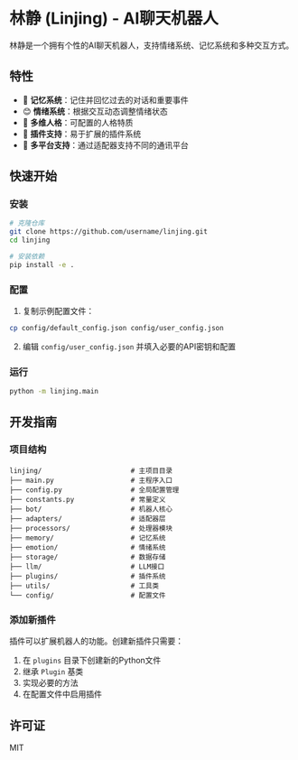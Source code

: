 # 林静 (Linjing) - AI聊天机器人

林静是一个拥有个性的AI聊天机器人，支持情绪系统、记忆系统和多种交互方式。

## 特性

- 📝 **记忆系统**：记住并回忆过去的对话和重要事件
- 😊 **情绪系统**：根据交互动态调整情绪状态
- 🧠 **多维人格**：可配置的人格特质
- 🔌 **插件支持**：易于扩展的插件系统
- 💬 **多平台支持**：通过适配器支持不同的通讯平台

## 快速开始

### 安装

```bash
# 克隆仓库
git clone https://github.com/username/linjing.git
cd linjing

# 安装依赖
pip install -e .
```

### 配置

1. 复制示例配置文件：
```bash
cp config/default_config.json config/user_config.json
```

2. 编辑 `config/user_config.json` 并填入必要的API密钥和配置

### 运行

```bash
python -m linjing.main
```

## 开发指南

### 项目结构

```
linjing/                      # 主项目目录
├── main.py                   # 主程序入口
├── config.py                 # 全局配置管理
├── constants.py              # 常量定义
├── bot/                      # 机器人核心
├── adapters/                 # 适配器层
├── processors/               # 处理器模块
├── memory/                   # 记忆系统
├── emotion/                  # 情绪系统
├── storage/                  # 数据存储
├── llm/                      # LLM接口
├── plugins/                  # 插件系统
├── utils/                    # 工具类
└── config/                   # 配置文件
```

### 添加新插件

插件可以扩展机器人的功能。创建新插件只需要：

1. 在 `plugins` 目录下创建新的Python文件
2. 继承 `Plugin` 基类
3. 实现必要的方法
4. 在配置文件中启用插件

## 许可证

MIT 